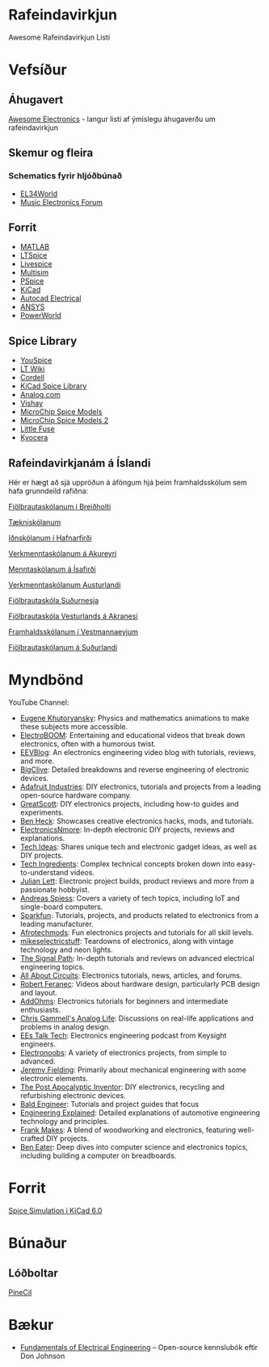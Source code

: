 # Rafeindavirkjun

Awesome Rafeindavirkjun Listi

# Vefsíður

## Áhugavert

[Awesome Electronics]([https://github.com/kitspace/awesome-electronics](https://github.com/kitspace/awesome-electronics)) - langur listi af ýmislegu áhugaverðu um rafeindavirkjun

## Skemur og fleira

### Schematics fyrir hljóðbúnað

* [EL34World](https://el34world.com/)
* [Music Electronics Forum](https://music-electronics-forum.com)

## Forrit

* [MATLAB](https://www.mathworks.com/products/matlab.html)
* [LTSpice](https://www.analog.com/en/design-center/design-tools-and-calculators/ltspice-simulator.html)
* [Livespice](http://www.livespice.org/)
* [Multisim](https://www.multisim.com/)
* [PSpice](https://www.pspice.com/)
* [KiCad](https://www.kicad.org/)
* [Autocad Electrical](https://www.autodesk.com/products/autocad/included-toolsets/autocad-electrical)
* [ANSYS](https://www.ansys.com/products/electronics)
* [PowerWorld](https://www.powerworld.com/products/simulator/overview)

## Spice Library

* [YouSpice](https://www.youspice.com/links-to-spice-libraries/)
* [LT Wiki](https://ltwiki.org/?title=Components_Library_and_Circuits)
* [Cordell](https://www.cordellaudio.com/book/spice_models.shtml)
* [KiCad Spice Library](https://github.com/kicad-spice-library/KiCad-Spice-Library)
* [Analog.com](https://www.analog.com/en/design-center/simulation-models/spice-models.html)
* [Vishay](https://www.vishay.com/en/how/design-support-tools/)
* [MicroChip Spice Models](https://www.microchip.com/en-us/document-listing?docCategory=boarddesignfiles/spicemodels)
* [MicroChip Spice Models 2](https://www.microsemi.com/document-portal/cat_view/56661-internal-documents/5674-spice-datasheets)
* [Little Fuse](https://www.littelfuse.com/technical-resources/spice-models.aspx)
* [Kyocera](https://www.kyocera-avx.com/design-tools/spice-models/)

## Rafeindavirkjanám á Íslandi

Hér er hægt að sjá uppröðun á áföngum hjá þeim framhaldsskólum sem hafa grunndeild rafiðna:

[Fjölbrautaskólanum í Breiðholti](http://www.fb.is/rafvirkjabraut)

[Tækniskólanum](http://www.tskoli.is/skolar/raftaekniskolinn)

[Iðnskólanum í Hafnarfirði](http://www.idnskolinn.is/mc/namid/um-rafidnir/ "Iðnskólinn í Hafnarfirði")

[Verkmenntaskólanum á Akureyri](http://www.vma.is/is/moya/page/o_grunndeild_rafidna)

[Menntaskólanum á Ísafirði](http://www.fvi.is/namid/grunnnam_rafidna/)

[Verkmenntaskólanum Austurlandi](http://www.va.is/is/moya/page/grunnnam-rafidna-gr-)

[Fjölbrautaskóla Suðurnesja](http://www.fss.is/index.php/grunnnam-rafidhna-gr-80-ein "Grunndeild rafiðna á Suðurnesjum")

[Fjölbrautaskóla Vesturlands á Akranesi](http://www.fva.is/raf/)

[Framhaldsskólanum í Vestmannaeyjum](http://www.fiv.is/default.asp?sid_id=27420&tId=1&Tre_Rod=001|002|006|001|&qsr "Grunndeild rafiðna í Vestmannaeyjum")

[Fjölbrautaskólanum á Suðurlandi](http://www2.fsu.is/index.php/namsbrautirhuldar/1360-grunnnam-rafiena-gr)

# Myndbönd

YouTube Channel:

- [Eugene Khutoryansky](https://www.youtube.com/@EugeneKhutoryansky): Physics and mathematics animations to make these subjects more accessible.
- [ElectroBOOM](https://www.youtube.com/@ElectroBOOM): Entertaining and educational videos that break down electronics, often with a humorous twist.
- [EEVBlog](https://www.youtube.com/@EEVblog): An electronics engineering video blog with tutorials, reviews, and more.
- [BigClive](https://www.youtube.com/@bigclivedotcom): Detailed breakdowns and reverse engineering of electronic devices.
- [Adafruit Industries](https://www.youtube.com/@adafruit): DIY electronics, tutorials and projects from a leading open-source hardware company.
- [GreatScott](https://www.youtube.com/@greatscottlab): DIY electronics projects, including how-to guides and experiments.
- [Ben Heck](https://www.youtube.com/@BenHeckHacks): Showcases creative electronics hacks, mods, and tutorials.
- [ElectronicsNmore](https://www.youtube.com/@electronicsNmore): In-depth electronic DIY projects, reviews and explanations.
- [Tech Ideas](https://www.youtube.com/@TechIdeasAG): Shares unique tech and electronic gadget ideas, as well as DIY projects.
- [Tech Ingredients](https://www.youtube.com/@TechIngredients): Complex technical concepts broken down into easy-to-understand videos.
- [Julian Lett](https://www.youtube.com/@JulianIlett): Electronic project builds, product reviews and more from a passionate hobbyist.
- [Andreas Spiess](https://www.youtube.com/@AndreasSpiess): Covers a variety of tech topics, including IoT and single-board computers.
- [Sparkfun](https://www.youtube.com/@sparkfun): Tutorials, projects, and products related to electronics from a leading manufacturer.
- [Afrotechmods](https://www.youtube.com/user/Afrotechmods): Fun electronics projects and tutorials for all skill levels.
- [mikeselectricstuff](https://www.youtube.com/user/mikeselectricstuff): Teardowns of electronics, along with vintage technology and neon lights.
- [The Signal Path](https://www.youtube.com/user/TheSignalPathBlog): In-depth tutorials and reviews on advanced electrical engineering topics.
- [All About Circuits](https://www.youtube.com/user/AllAboutCircuitsECM): Electronics tutorials, news, articles, and forums.
- [Robert Feranec](https://www.youtube.com/user/matarofe): Videos about hardware design, particularly PCB design and layout.
- [AddOhms](https://www.youtube.com/user/AddOhms): Electronics tutorials for beginners and intermediate enthusiasts.
- [Chris Gammell's Analog Life](https://www.youtube.com/user/ChrisGammell): Discussions on real-life applications and problems in analog design.
- [EEs Talk Tech](https://www.youtube.com/channel/UCZ6WV7VfZfZIOP4RdOV7P5Q): Electronics engineering podcast from Keysight engineers.
- [Electronoobs](https://www.youtube.com/user/Electronoobs): A variety of electronics projects, from simple to advanced.
- [Jeremy Fielding](https://www.youtube.com/user/jeremyfieldingsr): Primarily about mechanical engineering with some electronic elements.
- [The Post Apocalyptic Inventor](https://www.youtube.com/user/TPAIvideos): DIY electronics, recycling and refurbishing electronic devices.
- [Bald Engineer](https://www.youtube.com/user/baldengineer): Tutorials and project guides that focus
- [Engineering Explained](https://www.youtube.com/user/EngineeringExplained): Detailed explanations of automotive engineering technology and principles.
- [Frank Makes](https://www.youtube.com/user/FrankMakes): A blend of woodworking and electronics, featuring well-crafted DIY projects.
- [Ben Eater](https://www.youtube.com/user/eaterbc): Deep dives into computer science and electronics topics, including building a computer on breadboards.
  

# Forrit

[Spice Simulation í KiCad 6.0](https://www.youtube.com/watch?v=Bf4n697qHjU)

# Búnaður

## Lóðboltar

[PineCil](https://pine64.com/product/pinecil-smart-mini-portable-soldering-iron/)

# Bækur

* [Fundamentals of Electrical Engineering](https://www.ece.rice.edu/~dhj/courses/elec241/col10040.pdf) – Open-source kennslubók eftir Don Johnson

